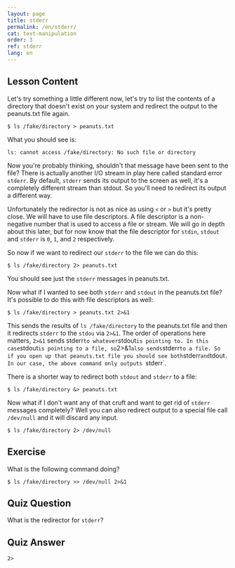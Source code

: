 ```yaml
---
layout: page
title: stderr
permalink: /en/stderr/
cat: text-manipulation
order: 3
ref: stderr
lang: en
---
```


## Lesson Content

Let's try something a little different now, let's try to list the contents of a directory that doesn't exist on your system and redirect the output to the peanuts.txt file again.

`$ ls /fake/directory > peanuts.txt `

What you should see is: 

`ls: cannot access /fake/directory: No such file or directory`

Now you're probably thinking, shouldn't that message have been sent to the file? There is actually another I/O stream in play here called standard error `stderr`. By default, `stderr` sends its output to the screen as well, it's a completely different stream than stdout. So you'll need to redirect its output a different way. 

Unfortunately the redirector is not as nice as using `<` or `>` but it's pretty close. We will have to use file descriptors. A file descriptor is a non-negative number that is used to access a file or stream. We will go in depth about this later, but for now know that the file descriptor for `stdin`, `stdout` and `stderr` is `0`, `1`, and `2` respectively. 

So now if we want to redirect our `stderr` to the file we can do this: 

`$ ls /fake/directory 2> peanuts.txt`

You should see just the `stderr` messages in peanuts.txt. 

Now what if I wanted to see both `stderr` and `stdout` in the peanuts.txt file? It's possible to do this with file descriptors as well: 

`$ ls /fake/directory > peanuts.txt 2>&1`

This sends the results of `ls /fake/directory` to the peanuts.txt file and then it redirects `stderr` to the `stdou` via `2>&1`. The order of operations here matters, `2>&1` sends stderr` to whatever `stdout` is pointing to. In this case `stdout` is pointing to a file, so `2>&1` also sends `stderr` to a file. So if you open up that peanuts.txt file you should see both `stderr` and `tdout`. In our case, the above command only outputs `stderr`.

There is a shorter way to redirect both `stdout` and `stderr` to a file:

`$ ls /fake/directory &> peanuts.txt`

Now what if I don't want any of that cruft and want to get rid of `stderr` messages completely? Well you can also redirect output to a special file call `/dev/null` and it will discard any input.

`$ ls /fake/directory 2> /dev/null`

## Exercise

What is the following command doing? 

`$ ls /fake/directory >> /dev/null 2>&1`

## Quiz Question

What is the redirector for `stderr`?

## Quiz Answer

`2>`
